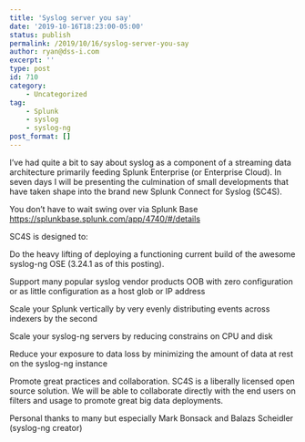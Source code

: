 ```yaml
---
title: 'Syslog server you say'
date: '2019-10-16T18:23:00-05:00'
status: publish
permalink: /2019/10/16/syslog-server-you-say
author: ryan@dss-i.com
excerpt: ''
type: post
id: 710
category:
    - Uncategorized
tag:
    - Splunk
    - syslog
    - syslog-ng
post_format: []
---
```

I’ve had quite a bit to say about syslog as a component of a streaming data architecture primarily feeding Splunk Enterprise (or Enterprise Cloud). In seven days I will be presenting the culmination of small developments that have taken shape into the brand new Splunk Connect for Syslog (SC4S).

You don’t have to wait swing over via Splunk Base <https://splunkbase.splunk.com/app/4740/#/details>

SC4S is designed to:

Do the heavy lifting of deploying a functioning current build of the awesome syslog-ng OSE (3.24.1 as of this posting).

Support many popular syslog vendor products OOB with zero configuration or as little configuration as a host glob or IP address

Scale your Splunk vertically by very evenly distributing events across indexers by the second

Scale your syslog-ng servers by reducing constrains on CPU and disk

Reduce your exposure to data loss by minimizing the amount of data at rest on the syslog-ng instance

Promote great practices and collaboration. SC4S is a liberally licensed open source solution. We will be able to collaborate directly with the end users on filters and usage to promote great big data deployments.

Personal thanks to many but especially Mark Bonsack and Balazs Scheidler (syslog-ng creator)